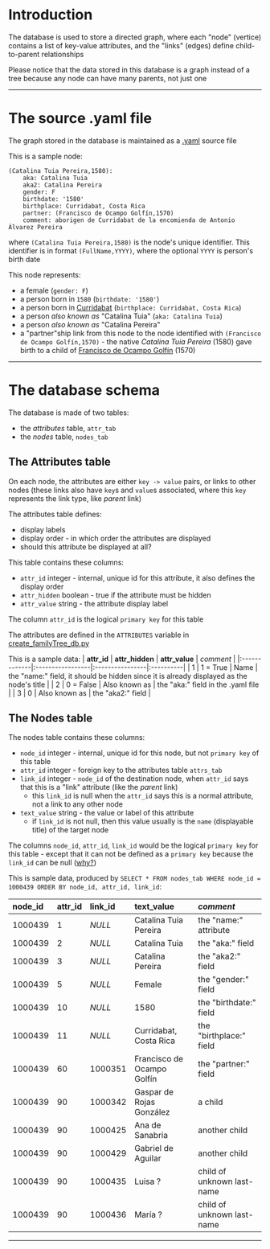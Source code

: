 

# Introduction #

The database is used to store a directed graph, where each "node" (vertice) contains a list of key-value attributes, and the "links" (edges) define child-to-parent relationships

Please notice that the data stored in this database is a graph instead of a tree because any node can have many parents, not just one


---

# The source .yaml file #

The graph stored in the database is maintained as a [.yaml](http://en.wikipedia.org/wiki/Yaml) source file

This is a sample node:
```
(Catalina Tuia Pereira,1580):
    aka: Catalina Tuia
    aka2: Catalina Pereira
    gender: F
    birthdate: '1580'
    birthplace: Curridabat, Costa Rica
    partner: (Francisco de Ocampo Golfín,1570)
    comment: aborigen de Curridabat de la encomienda de Antonio Álvarez Pereira
```
where `(Catalina Tuia Pereira,1580)` is the node's unique identifier.  This identifier is in format `(FullName,YYYY)`, where the optional `YYYY` is person's birth date

This node represents:
  * a female (`gender: F`)
  * a person born in `1580` (`birthdate: '1580'`)
  * a person born in [Curridabat](http://en.wikipedia.org/wiki/Curridabat) (`birthplace: Curridabat, Costa Rica`)
  * a person _also known as_ "Catalina Tuia" (`aka: Catalina Tuia`)
  * a person _also known as_ "Catalina Pereira"
  * a "partner"ship link from this node to the node identified with `(Francisco de Ocampo Golfín,1570)` - the native _Catalina Tuia Pereira_ (1580) gave birth to a child of  [Francisco de Ocampo Golfín](http://es.wikipedia.org/wiki/Corregimiento_de_Francisco_de_Ocampo_Golf%C3%ADn) (1570)


---

# The database schema #

The database is made of two tables:
  * the _attributes_ table, `attr_tab`
  * the _nodes_ table, `nodes_tab`

## The Attributes table ##

On each node, the attributes are either `key -> value` pairs, or links to other nodes (these links also have `key`s and `value`s associated, where this `key` represents the link type, like _parent_ link)

The attributes table defines:
  * display labels
  * display order - in which order the attributes are displayed
  * should this attribute be displayed at all?

This table contains these columns:
  * `attr_id` integer - internal, unique id for this attribute, it also defines the display order
  * `attr_hidden` boolean - true if the attribute must be hidden
  * `attr_value` string - the attribute display label

The column `attr_id` is the logical `primary key` for this table

The attributes are defined in the `ATTRIBUTES` variable in [create\_familyTree\_db.py](http://code.google.com/p/android-family-browser/source/browse/trunk/share/tools/create_familyTree_db.py)

This is a sample data:
| **attr\_id** | **attr\_hidden** | **attr\_value** | _comment_ |
|:-------------|:-----------------|:----------------|:----------|
| 1            | 1 = True         | Name            | the "name:" field, it should be hidden since it is already displayed as the node's title |
| 2            | 0 = False        | Also known as   | the "aka:" field in the .yaml file |
| 3            | 0                | Also known as   | the "aka2:" field |

## The Nodes table ##

The nodes table contains these columns:
  * `node_id` integer - internal, unique id for this node, but not `primary key` of this table
  * `attr_id` integer - foreign key to the attributes table `attrs_tab`
  * `link_id` integer - `node_id` of the destination node, when `attr_id` says that this is a "link" attribute (like the _parent_ link)
    * this `link_id` is null when the `attr_id` says this is a normal attribute, not a link to any other node
  * `text_value` string - the value or label of this attribute
    * if `link_id` is not null, then this value usually is the `name` (displayable title) of the target node

The columns `node_id`, `attr_id`, `link_id` would be the logical `primary key` for this table - except that it can not be defined as a `primary key` because the `link_id` can be null ([why?](http://www.w3schools.com/sql/sql_primarykey.asp))

This is sample data, produced by `SELECT * FROM nodes_tab WHERE node_id = 1000439 ORDER BY node_id, attr_id, link_id`:

| **node\_id** | **attr\_id** | **link\_id** | **text\_value** | _comment_ |
|:-------------|:-------------|:-------------|:----------------|:----------|
| 1000439      | 1            | _NULL_       | Catalina Tuia Pereira | the "name:" attribute |
| 1000439      | 2            | _NULL_       | Catalina Tuia   | the "aka:" field |
| 1000439      | 3            | _NULL_       | Catalina Pereira | the "aka2:" field |
| 1000439      | 5            | _NULL_       | Female          | the "gender:" field |
| 1000439      | 10           | _NULL_       | 1580            | the "birthdate:" field |
| 1000439      | 11           | _NULL_       | Curridabat, Costa Rica | the "birthplace:" field |
| 1000439      | 60           | 1000351      | Francisco de Ocampo Golfín | the "partner:" field |
| 1000439      | 90           | 1000342      | Gaspar de Rojas González | a child   |
| 1000439      | 90           | 1000425      | Ana de Sanabria | another child |
| 1000439      | 90           | 1000429      | Gabriel de Aguilar | another child |
| 1000439      | 90           | 1000435      | Luisa ?         | child of unknown last-name |
| 1000439      | 90           | 1000436      | María ?        | child of unknown last-name |


---

